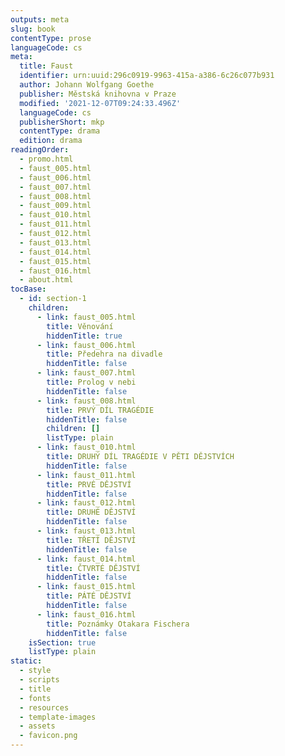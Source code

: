 ```yaml
---
outputs: meta
slug: book
contentType: prose
languageCode: cs
meta:
  title: Faust
  identifier: urn:uuid:296c0919-9963-415a-a386-6c26c077b931
  author: Johann Wolfgang Goethe
  publisher: Městská knihovna v Praze
  modified: '2021-12-07T09:24:33.496Z'
  languageCode: cs
  publisherShort: mkp
  contentType: drama
  edition: drama
readingOrder:
  - promo.html
  - faust_005.html
  - faust_006.html
  - faust_007.html
  - faust_008.html
  - faust_009.html
  - faust_010.html
  - faust_011.html
  - faust_012.html
  - faust_013.html
  - faust_014.html
  - faust_015.html
  - faust_016.html
  - about.html
tocBase:
  - id: section-1
    children:
      - link: faust_005.html
        title: Věnování
        hiddenTitle: true
      - link: faust_006.html
        title: Předehra na divadle
        hiddenTitle: false
      - link: faust_007.html
        title: Prolog v nebi
        hiddenTitle: false
      - link: faust_008.html
        title: PRVÝ DÍL TRAGÉDIE
        hiddenTitle: false
        children: []
        listType: plain
      - link: faust_010.html
        title: DRUHÝ DÍL TRAGÉDIE V PĚTI DĚJSTVÍCH
        hiddenTitle: false
      - link: faust_011.html
        title: PRVÉ DĚJSTVÍ
        hiddenTitle: false
      - link: faust_012.html
        title: DRUHÉ DĚJSTVÍ
        hiddenTitle: false
      - link: faust_013.html
        title: TŘETÍ DĚJSTVÍ
        hiddenTitle: false
      - link: faust_014.html
        title: ČTVRTÉ DĚJSTVÍ
        hiddenTitle: false
      - link: faust_015.html
        title: PÁTÉ DĚJSTVÍ
        hiddenTitle: false
      - link: faust_016.html
        title: Poznámky Otakara Fischera
        hiddenTitle: false
    isSection: true
    listType: plain
static:
  - style
  - scripts
  - title
  - fonts
  - resources
  - template-images
  - assets
  - favicon.png
---
```


